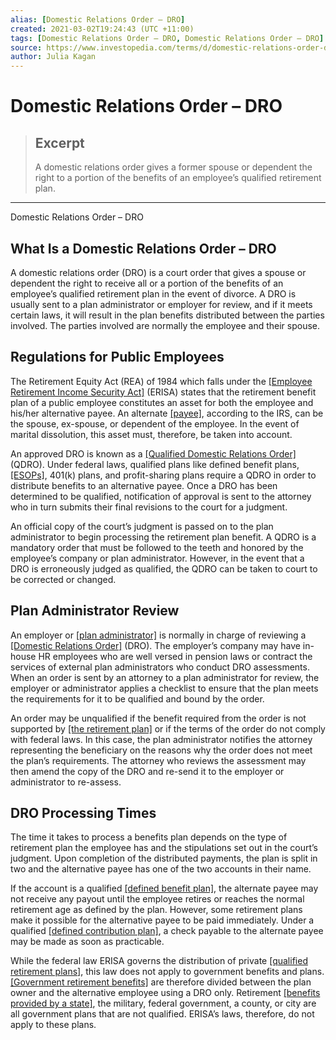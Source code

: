 ```yaml
---
alias: [Domestic Relations Order – DRO]
created: 2021-03-02T19:24:43 (UTC +11:00)
tags: [Domestic Relations Order – DRO, Domestic Relations Order – DRO]
source: https://www.investopedia.com/terms/d/domestic-relations-order-dro.asp
author: Julia Kagan
---
```


# Domestic Relations Order – DRO

> ## Excerpt
> A domestic relations order gives a former spouse or dependent the right to a portion of the benefits of an employee’s qualified retirement plan.

---

Domestic Relations Order – DRO
## What Is a Domestic Relations Order – DRO

A domestic relations order (DRO) is a court order that gives a spouse or dependent the right to receive all or a portion of the benefits of an employee’s qualified retirement plan in the event of divorce. A DRO is usually sent to a plan administrator or employer for review, and if it meets certain laws, it will result in the plan benefits distributed between the parties involved. The parties involved are normally the employee and their spouse.

## Regulations for Public Employees

The Retirement Equity Act (REA) of 1984 which falls under the [[Employee Retirement Income Security Act]](https://www.investopedia.com/terms/e/erisa.asp) (ERISA) states that the retirement benefit plan of a public employee constitutes an asset for both the employee and his/her alternative payee. An alternate [[payee]](https://www.investopedia.com/terms/p/payee.asp), according to the IRS, can be the spouse, ex-spouse, or dependent of the employee. In the event of marital dissolution, this asset must, therefore, be taken into account.

An approved DRO is known as a [[Qualified Domestic Relations Order]](https://www.investopedia.com/terms/q/qdro.asp) (QDRO). Under federal laws, qualified plans like defined benefit plans, [[ESOPs]](https://www.investopedia.com/terms/e/esop.asp), 401(k) plans, and profit-sharing plans require a QDRO in order to distribute benefits to an alternative payee. Once a DRO has been determined to be qualified, notification of approval is sent to the attorney who in turn submits their final revisions to the court for a judgment.

An official copy of the court’s judgment is passed on to the plan administrator to begin processing the retirement plan benefit. A QDRO is a mandatory order that must be followed to the teeth and honored by the employee’s company or plan administrator. However, in the event that a DRO is erroneously judged as qualified, the QDRO can be taken to court to be corrected or changed.

## Plan Administrator Review

An employer or [[plan administrator]](https://www.investopedia.com/terms/p/plan_administrator.asp) is normally in charge of reviewing a [[Domestic Relations Order]](https://www.investopedia.com/terms/d/domestic-relations-order-dro.asp) (DRO). The employer’s company may have in-house HR employees who are well versed in pension laws or contract the services of external plan administrators who conduct DRO assessments. When an order is sent by an attorney to a plan administrator for review, the employer or administrator applies a checklist to ensure that the plan meets the requirements for it to be qualified and bound by the order.

An order may be unqualified if the benefit required from the order is not supported by [[the retirement plan]](https://www.investopedia.com/terms/r/retirement.asp) or if the terms of the order do not comply with federal laws. In this case, the plan administrator notifies the attorney representing the beneficiary on the reasons why the order does not meet the plan’s requirements. The attorney who reviews the assessment may then amend the copy of the DRO and re-send it to the employer or administrator to re-assess.

## DRO Processing Times

The time it takes to process a benefits plan depends on the type of retirement plan the employee has and the stipulations set out in the court’s judgment. Upon completion of the distributed payments, the plan is split in two and the alternative payee has one of the two accounts in their name.

If the account is a qualified [[defined benefit plan]](https://www.investopedia.com/terms/d/definedbenefitpensionplan.asp), the alternate payee may not receive any payout until the employee retires or reaches the normal retirement age as defined by the plan. However, some retirement plans make it possible for the alternative payee to be paid immediately. Under a qualified [[defined contribution plan]](https://www.investopedia.com/terms/d/definedcontributionplan.asp), a check payable to the alternate payee may be made as soon as practicable.

While the federal law ERISA governs the distribution of private [[qualified retirement plans]](https://www.investopedia.com/terms/q/qrp.asp), this law does not apply to government benefits and plans. [[Government retirement benefits]](https://www.investopedia.com/articles/personal-finance/112514/top-retirement-strategies-government-employees.asp) are therefore divided between the plan owner and the alternative employee using a DRO only. Retirement [[benefits provided by a state]](https://www.investopedia.com/terms/c/calpers.asp), the military, federal government, a county, or city are all government plans that are not qualified. ERISA’s laws, therefore, do not apply to these plans.
